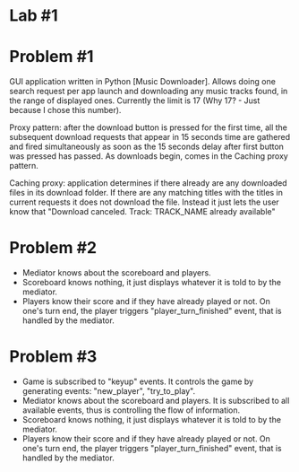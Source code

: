 Lab #1
======

Problem #1
==========

GUI application written in Python [Music Downloader]. Allows doing one search request per
app launch and downloading any music tracks found, in the range of displayed ones.
Currently the limit is 17 (Why 17? - Just because I chose this number).

Proxy pattern: after the download button is pressed for the first time, all the subsequent
               download requests that appear in 15 seconds time are gathered and fired
               simultaneously as soon as the 15 seconds delay after first button was pressed
               has passed. As downloads begin, comes in the Caching proxy pattern.
               
Caching proxy: application determines if there already are any downloaded files in its download
               folder. If there are any matching titles with the titles in current requests it
               does not download the file. Instead it just lets the user know that 
               "Download canceled. Track: TRACK_NAME already available"

Problem #2
==========

- Mediator knows about the scoreboard and players.
- Scoreboard knows nothing, it just displays whatever it is told to by the mediator.
- Players know their score and if they have already played or not. On one's turn end,
the player triggers "player_turn_finished" event, that is handled by the mediator.

Problem #3
==========

- Game is subscribed to "keyup" events. It controls the game by generating events: "new_player", "try_to_play".
- Mediator knows about the scoreboard and players. It is subscribed to all available events,
thus is controlling the flow of information.
- Scoreboard knows nothing, it just displays whatever it is told to by the mediator.
- Players know their score and if they have already played or not. On one's turn end,
the player triggers "player_turn_finished" event, that is handled by the mediator.
